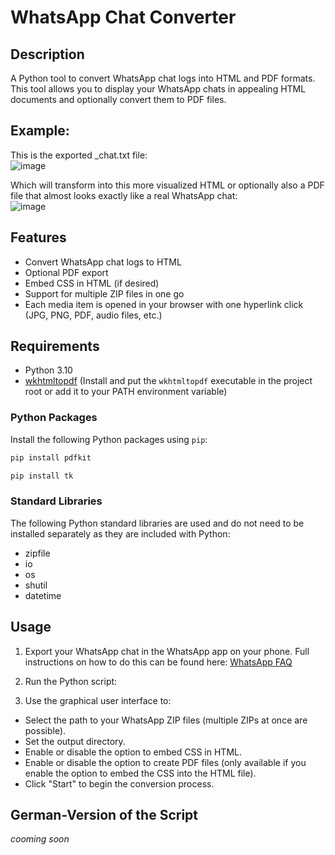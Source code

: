 # WhatsApp Chat Converter

## Description
A Python tool to convert WhatsApp chat logs into HTML and PDF formats.  
This tool allows you to display your WhatsApp chats in appealing HTML documents and optionally convert them to PDF files.

## Example:
This is the exported _chat.txt file:  
![image](https://github.com/aquamarine-guy/WhatsApp-Chat-Converter/assets/174265589/1880e191-99ac-4a44-be71-887ac58a16e4)

Which will transform into this more visualized HTML or optionally also a PDF file that almost looks exactly like a real WhatsApp chat:  
![image](https://github.com/aquamarine-guy/WhatsApp-Chat-Converter/assets/174265589/710430b5-4a11-491e-af44-7a60ffd62937)

## Features
- Convert WhatsApp chat logs to HTML
- Optional PDF export
- Embed CSS in HTML (if desired)
- Support for multiple ZIP files in one go
- Each media item is opened in your browser with one hyperlink click (JPG, PNG, PDF, audio files, etc.)

## Requirements
- Python 3.10
- [wkhtmltopdf](https://github.com/JazzCore/python-pdfkit/wiki/Installing-wkhtmltopdf) (Install and put the `wkhtmltopdf` executable in the project root or add it to your PATH environment variable)

### Python Packages
Install the following Python packages using `pip`:
  ```bash
  pip install pdfkit
```
 ```bash
pip install tk
```
### Standard Libraries
The following Python standard libraries are used and do not need to be installed separately as they are included with Python:
- zipfile
- io
- os
- shutil
- datetime

## Usage
1. Export your WhatsApp chat in the WhatsApp app on your phone. Full instructions on how to do this can be found here: [WhatsApp FAQ](https://faq.whatsapp.com/1180414079177245/?locale=en_EN&cms_platform=android)
   
2. Run the Python script:

3. Use the graphical user interface to:
- Select the path to your WhatsApp ZIP files (multiple ZIPs at once are possible).
- Set the output directory.
- Enable or disable the option to embed CSS in HTML.
- Enable or disable the option to create PDF files (only available if you enable the option to embed the CSS into the HTML file).
- Click "Start" to begin the conversion process.

## German-Version of the Script
*cooming soon*

